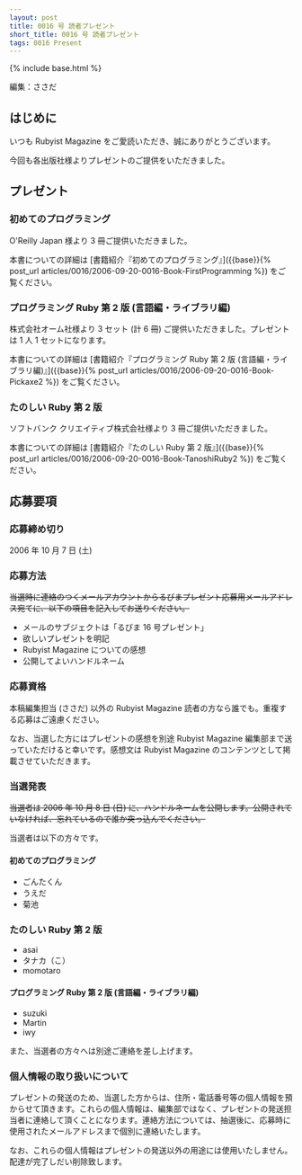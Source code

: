 ```yaml
---
layout: post
title: 0016 号 読者プレゼント
short_title: 0016 号 読者プレゼント
tags: 0016 Present
---
```

{% include base.html %}


編集：ささだ

## はじめに

いつも Rubyist Magazine をご愛読いただき、誠にありがとうございます。

今回も各出版社様よりプレゼントのご提供をいただきました。

## プレゼント

### 初めてのプログラミング

O'Reilly Japan 様より 3 冊ご提供いただきました。

本書についての詳細は [書籍紹介『初めてのプログラミング』]({{base}}{% post_url articles/0016/2006-09-20-0016-Book-FirstProgramming %}) をご覧ください。

### プログラミング Ruby 第 2 版 (言語編・ライブラリ編)

株式会社オーム社様より 3 セット (計 6 冊) ご提供いただきました。プレゼントは 1 人 1 セットになります。

本書についての詳細は [書籍紹介『プログラミング Ruby 第 2 版 (言語編・ライブラリ編)』]({{base}}{% post_url articles/0016/2006-09-20-0016-Book-Pickaxe2 %}) をご覧ください。

### たのしい Ruby 第 2 版

ソフトバンク クリエイティブ株式会社様より 3 冊ご提供いただきました。

本書についての詳細は [書籍紹介『たのしい Ruby 第 2 版』]({{base}}{% post_url articles/0016/2006-09-20-0016-Book-TanoshiRuby2 %}) をご覧ください。

## 応募要項

### 応募締め切り

2006 年 10 月 7 日 (土)

### 応募方法

 ~~当選時に連絡のつくメールアカウントからるびまプレゼント応募用メールアドレス宛てに、以下の項目を記入してお送りください。~~ 

* メールのサブジェクトは「るびま 16 号プレゼント」
* 欲しいプレゼントを明記
* Rubyist Magazine についての感想
* 公開してよいハンドルネーム


### 応募資格

本稿編集担当 (ささだ) 以外の Rubyist Magazine 読者の方なら誰でも。重複する応募はご遠慮ください。

なお、当選した方にはプレゼントの感想を別途 Rubyist Magazine 編集部まで送っていただけると幸いです。感想文は Rubyist Magazine のコンテンツとして掲載させていただきます。

### 当選発表

 ~~当選者は 2006 年 10 月 8 日 (日) に、ハンドルネームを公開します。公開されていなければ、忘れているので誰か突っ込んでください。~~ 

当選者は以下の方々です。

#### 初めてのプログラミング

* ごんたくん
* うえだ
* 菊池


### たのしい Ruby 第 2 版

* asai
* タナカ（こ）
* momotaro


#### プログラミング Ruby 第 2 版 (言語編・ライブラリ編)

* suzuki
* Martin
* iwy


また、当選者の方々へは別途ご連絡を差し上げます。

### 個人情報の取り扱いについて

プレゼントの発送のため、当選した方からは、住所・電話番号等の個人情報を預からせて頂きます。これらの個人情報は、編集部ではなく、プレゼントの発送担当者に連絡して頂くことになります。連絡方法については、抽選後に、応募時に使用されたメールアドレスまで個別に連絡いたします。

なお、これらの個人情報はプレゼントの発送以外の用途には使用いたしません。配達が完了しだい削除致します。


